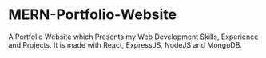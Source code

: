 # MERN-Portfolio-Website
A Portfolio Website which Presents my Web Development Skills, Experience and Projects. It is made with React, ExpressJS, NodeJS and MongoDB.

